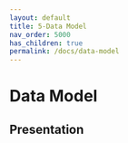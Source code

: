 ```yaml
---
layout: default
title: 5-Data Model
nav_order: 5000
has_children: true
permalink: /docs/data-model
---
```


# Data Model


## Presentation
